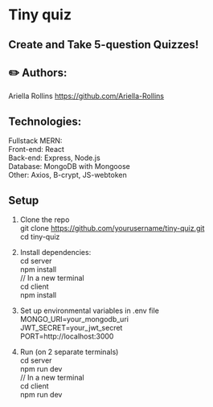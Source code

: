 
# Tiny quiz

## Create and Take 5-question Quizzes!

## ✏️ Authors:
Ariella Rollins   https://github.com/Ariella-Rollins 

## Technologies:
Fullstack MERN:  
Front-end: React  
Back-end: Express, Node.js  
Database: MongoDB with Mongoose  
Other: Axios, B-crypt, JS-webtoken  

## Setup
1. Clone the repo  
    git clone https://github.com/yourusername/tiny-quiz.git  
    cd tiny-quiz  
2. Install dependencies:  
    cd server  
    npm install  
    // In a new terminal  
    cd client  
    npm install  

3. Set up environmental variables in .env file  
    MONGO_URI=your_mongodb_uri  
    JWT_SECRET=your_jwt_secret  
    PORT=http://localhost:3000  

4. Run (on 2 separate terminals)  
    cd server  
    npm run dev  
    // In a new terminal  
    cd client  
    npm run dev  
